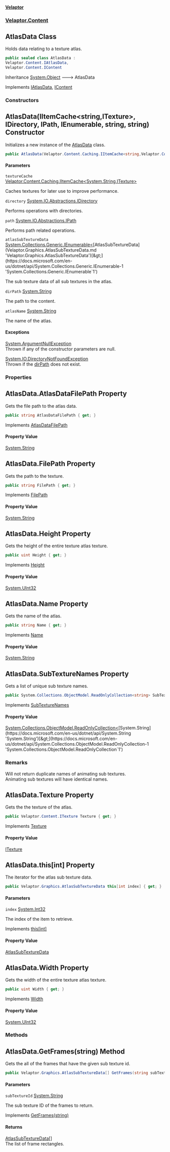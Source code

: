 #### [Velaptor](index.md 'index')
### [Velaptor.Content](Velaptor.Content.md 'Velaptor.Content')

## AtlasData Class

Holds data relating to a texture atlas.

```csharp
public sealed class AtlasData :
Velaptor.Content.IAtlasData,
Velaptor.Content.IContent
```

Inheritance [System.Object](https://docs.microsoft.com/en-us/dotnet/api/System.Object 'System.Object') &#129106; AtlasData

Implements [IAtlasData](Velaptor.Content.IAtlasData.md 'Velaptor.Content.IAtlasData'), [IContent](Velaptor.Content.IContent.md 'Velaptor.Content.IContent')
### Constructors

<a name='Velaptor.Content.AtlasData.AtlasData(Velaptor.Content.Caching.IItemCache_string,Velaptor.Content.ITexture_,IDirectory,IPath,System.Collections.Generic.IEnumerable_Velaptor.Graphics.AtlasSubTextureData_,string,string)'></a>

## AtlasData(IItemCache<string,ITexture>, IDirectory, IPath, IEnumerable<AtlasSubTextureData>, string, string) Constructor

Initializes a new instance of the [AtlasData](Velaptor.Content.AtlasData.md 'Velaptor.Content.AtlasData') class.

```csharp
public AtlasData(Velaptor.Content.Caching.IItemCache<string,Velaptor.Content.ITexture> textureCache, IDirectory directory, IPath path, System.Collections.Generic.IEnumerable<Velaptor.Graphics.AtlasSubTextureData> atlasSubTextureData, string dirPath, string atlasName);
```
#### Parameters

<a name='Velaptor.Content.AtlasData.AtlasData(Velaptor.Content.Caching.IItemCache_string,Velaptor.Content.ITexture_,IDirectory,IPath,System.Collections.Generic.IEnumerable_Velaptor.Graphics.AtlasSubTextureData_,string,string).textureCache'></a>

`textureCache` [Velaptor.Content.Caching.IItemCache&lt;](Velaptor.Content.Caching.IItemCache_TCacheKey,TCacheType_.md 'Velaptor.Content.Caching.IItemCache<TCacheKey,TCacheType>')[System.String](https://docs.microsoft.com/en-us/dotnet/api/System.String 'System.String')[,](Velaptor.Content.Caching.IItemCache_TCacheKey,TCacheType_.md 'Velaptor.Content.Caching.IItemCache<TCacheKey,TCacheType>')[ITexture](Velaptor.Content.ITexture.md 'Velaptor.Content.ITexture')[&gt;](Velaptor.Content.Caching.IItemCache_TCacheKey,TCacheType_.md 'Velaptor.Content.Caching.IItemCache<TCacheKey,TCacheType>')

Caches textures for later use to improve performance.

<a name='Velaptor.Content.AtlasData.AtlasData(Velaptor.Content.Caching.IItemCache_string,Velaptor.Content.ITexture_,IDirectory,IPath,System.Collections.Generic.IEnumerable_Velaptor.Graphics.AtlasSubTextureData_,string,string).directory'></a>

`directory` [System.IO.Abstractions.IDirectory](https://docs.microsoft.com/en-us/dotnet/api/System.IO.Abstractions.IDirectory 'System.IO.Abstractions.IDirectory')

Performs operations with directories.

<a name='Velaptor.Content.AtlasData.AtlasData(Velaptor.Content.Caching.IItemCache_string,Velaptor.Content.ITexture_,IDirectory,IPath,System.Collections.Generic.IEnumerable_Velaptor.Graphics.AtlasSubTextureData_,string,string).path'></a>

`path` [System.IO.Abstractions.IPath](https://docs.microsoft.com/en-us/dotnet/api/System.IO.Abstractions.IPath 'System.IO.Abstractions.IPath')

Performs path related operations.

<a name='Velaptor.Content.AtlasData.AtlasData(Velaptor.Content.Caching.IItemCache_string,Velaptor.Content.ITexture_,IDirectory,IPath,System.Collections.Generic.IEnumerable_Velaptor.Graphics.AtlasSubTextureData_,string,string).atlasSubTextureData'></a>

`atlasSubTextureData` [System.Collections.Generic.IEnumerable&lt;](https://docs.microsoft.com/en-us/dotnet/api/System.Collections.Generic.IEnumerable-1 'System.Collections.Generic.IEnumerable`1')[AtlasSubTextureData](Velaptor.Graphics.AtlasSubTextureData.md 'Velaptor.Graphics.AtlasSubTextureData')[&gt;](https://docs.microsoft.com/en-us/dotnet/api/System.Collections.Generic.IEnumerable-1 'System.Collections.Generic.IEnumerable`1')

The sub texture data of all sub textures in the atlas.

<a name='Velaptor.Content.AtlasData.AtlasData(Velaptor.Content.Caching.IItemCache_string,Velaptor.Content.ITexture_,IDirectory,IPath,System.Collections.Generic.IEnumerable_Velaptor.Graphics.AtlasSubTextureData_,string,string).dirPath'></a>

`dirPath` [System.String](https://docs.microsoft.com/en-us/dotnet/api/System.String 'System.String')

The path to the content.

<a name='Velaptor.Content.AtlasData.AtlasData(Velaptor.Content.Caching.IItemCache_string,Velaptor.Content.ITexture_,IDirectory,IPath,System.Collections.Generic.IEnumerable_Velaptor.Graphics.AtlasSubTextureData_,string,string).atlasName'></a>

`atlasName` [System.String](https://docs.microsoft.com/en-us/dotnet/api/System.String 'System.String')

The name of the atlas.

#### Exceptions

[System.ArgumentNullException](https://docs.microsoft.com/en-us/dotnet/api/System.ArgumentNullException 'System.ArgumentNullException')  
Thrown if any of the constructor parameters are null.

[System.IO.DirectoryNotFoundException](https://docs.microsoft.com/en-us/dotnet/api/System.IO.DirectoryNotFoundException 'System.IO.DirectoryNotFoundException')  
Thrown if the [dirPath](Velaptor.Content.AtlasData.md#Velaptor.Content.AtlasData.AtlasData(Velaptor.Content.Caching.IItemCache_string,Velaptor.Content.ITexture_,IDirectory,IPath,System.Collections.Generic.IEnumerable_Velaptor.Graphics.AtlasSubTextureData_,string,string).dirPath 'Velaptor.Content.AtlasData.AtlasData(Velaptor.Content.Caching.IItemCache<string,Velaptor.Content.ITexture>, IDirectory, IPath, System.Collections.Generic.IEnumerable<Velaptor.Graphics.AtlasSubTextureData>, string, string).dirPath') does not exist.
### Properties

<a name='Velaptor.Content.AtlasData.AtlasDataFilePath'></a>

## AtlasData.AtlasDataFilePath Property

Gets the file path to the atlas data.

```csharp
public string AtlasDataFilePath { get; }
```

Implements [AtlasDataFilePath](Velaptor.Content.IAtlasData.md#Velaptor.Content.IAtlasData.AtlasDataFilePath 'Velaptor.Content.IAtlasData.AtlasDataFilePath')

#### Property Value
[System.String](https://docs.microsoft.com/en-us/dotnet/api/System.String 'System.String')

<a name='Velaptor.Content.AtlasData.FilePath'></a>

## AtlasData.FilePath Property

Gets the path to the texture.

```csharp
public string FilePath { get; }
```

Implements [FilePath](Velaptor.Content.IContent.md#Velaptor.Content.IContent.FilePath 'Velaptor.Content.IContent.FilePath')

#### Property Value
[System.String](https://docs.microsoft.com/en-us/dotnet/api/System.String 'System.String')

<a name='Velaptor.Content.AtlasData.Height'></a>

## AtlasData.Height Property

Gets the height of the entire texture atlas texture.

```csharp
public uint Height { get; }
```

Implements [Height](Velaptor.Content.IAtlasData.md#Velaptor.Content.IAtlasData.Height 'Velaptor.Content.IAtlasData.Height')

#### Property Value
[System.UInt32](https://docs.microsoft.com/en-us/dotnet/api/System.UInt32 'System.UInt32')

<a name='Velaptor.Content.AtlasData.Name'></a>

## AtlasData.Name Property

Gets the name of the atlas.

```csharp
public string Name { get; }
```

Implements [Name](Velaptor.Content.IContent.md#Velaptor.Content.IContent.Name 'Velaptor.Content.IContent.Name')

#### Property Value
[System.String](https://docs.microsoft.com/en-us/dotnet/api/System.String 'System.String')

<a name='Velaptor.Content.AtlasData.SubTextureNames'></a>

## AtlasData.SubTextureNames Property

Gets a list of unique sub texture names.

```csharp
public System.Collections.ObjectModel.ReadOnlyCollection<string> SubTextureNames { get; }
```

Implements [SubTextureNames](Velaptor.Content.IAtlasData.md#Velaptor.Content.IAtlasData.SubTextureNames 'Velaptor.Content.IAtlasData.SubTextureNames')

#### Property Value
[System.Collections.ObjectModel.ReadOnlyCollection&lt;](https://docs.microsoft.com/en-us/dotnet/api/System.Collections.ObjectModel.ReadOnlyCollection-1 'System.Collections.ObjectModel.ReadOnlyCollection`1')[System.String](https://docs.microsoft.com/en-us/dotnet/api/System.String 'System.String')[&gt;](https://docs.microsoft.com/en-us/dotnet/api/System.Collections.ObjectModel.ReadOnlyCollection-1 'System.Collections.ObjectModel.ReadOnlyCollection`1')

### Remarks
Will not return duplicate names of animating sub textures.  
Animating sub textures will have identical names.

<a name='Velaptor.Content.AtlasData.Texture'></a>

## AtlasData.Texture Property

Gets the the texture of the atlas.

```csharp
public Velaptor.Content.ITexture Texture { get; }
```

Implements [Texture](Velaptor.Content.IAtlasData.md#Velaptor.Content.IAtlasData.Texture 'Velaptor.Content.IAtlasData.Texture')

#### Property Value
[ITexture](Velaptor.Content.ITexture.md 'Velaptor.Content.ITexture')

<a name='Velaptor.Content.AtlasData.this[int]'></a>

## AtlasData.this[int] Property

The iterator for the atlas sub texture data.

```csharp
public Velaptor.Graphics.AtlasSubTextureData this[int index] { get; }
```
#### Parameters

<a name='Velaptor.Content.AtlasData.this[int].index'></a>

`index` [System.Int32](https://docs.microsoft.com/en-us/dotnet/api/System.Int32 'System.Int32')

The index of the item to retrieve.

Implements [this[int]](Velaptor.Content.IAtlasData.md#Velaptor.Content.IAtlasData.this[int] 'Velaptor.Content.IAtlasData.this[int]')

#### Property Value
[AtlasSubTextureData](Velaptor.Graphics.AtlasSubTextureData.md 'Velaptor.Graphics.AtlasSubTextureData')

<a name='Velaptor.Content.AtlasData.Width'></a>

## AtlasData.Width Property

Gets the width of the entire texture atlas texture.

```csharp
public uint Width { get; }
```

Implements [Width](Velaptor.Content.IAtlasData.md#Velaptor.Content.IAtlasData.Width 'Velaptor.Content.IAtlasData.Width')

#### Property Value
[System.UInt32](https://docs.microsoft.com/en-us/dotnet/api/System.UInt32 'System.UInt32')
### Methods

<a name='Velaptor.Content.AtlasData.GetFrames(string)'></a>

## AtlasData.GetFrames(string) Method

Gets the all of the frames that have the given sub texture id.

```csharp
public Velaptor.Graphics.AtlasSubTextureData[] GetFrames(string subTextureId);
```
#### Parameters

<a name='Velaptor.Content.AtlasData.GetFrames(string).subTextureId'></a>

`subTextureId` [System.String](https://docs.microsoft.com/en-us/dotnet/api/System.String 'System.String')

The sub texture ID of the frames to return.

Implements [GetFrames(string)](Velaptor.Content.IAtlasData.md#Velaptor.Content.IAtlasData.GetFrames(string) 'Velaptor.Content.IAtlasData.GetFrames(string)')

#### Returns
[AtlasSubTextureData](Velaptor.Graphics.AtlasSubTextureData.md 'Velaptor.Graphics.AtlasSubTextureData')[[]](https://docs.microsoft.com/en-us/dotnet/api/System.Array 'System.Array')  
The list of frame rectangles.